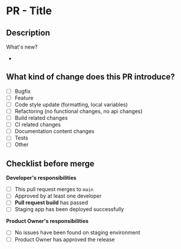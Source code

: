 
# PR - Title

## Description

What's new?

-

## What kind of change does this PR introduce?

- [ ] Bugfix
- [ ] Feature
- [ ] Code style update (formatting, local variables)
- [ ] Refactoring (no functional changes, no api changes)
- [ ] Build related changes
- [ ] CI related changes
- [ ] Documentation content changes
- [ ] Tests
- [ ] Other

## Checklist before merge

**Developer's responsibilities**
- [ ] This pull request merges to `main`
- [ ] Approved by at least one developer
- [ ] **Pull request build** has passed
- [ ] Staging app has been deployed successfully

**Product Owner's responsibilities**
- [ ] No issues have been found on staging environment
- [ ] Product Owner has approved the release